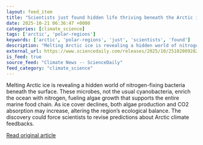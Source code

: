 ```yaml
---
layout: feed_item
title: "Scientists just found hidden life thriving beneath the Arctic ice"
date: 2025-10-21 06:36:47 +0000
categories: [climate_science]
tags: ['arctic', 'polar-regions']
keywords: ['arctic', 'polar-regions', 'just', 'scientists', 'found']
description: "Melting Arctic ice is revealing a hidden world of nitrogen-fixing bacteria beneath the surface"
external_url: https://www.sciencedaily.com/releases/2025/10/251020092826.htm
is_feed: true
source_feed: "Climate News -- ScienceDaily"
feed_category: "climate_science"
---
```


Melting Arctic ice is revealing a hidden world of nitrogen-fixing bacteria beneath the surface. These microbes, not the usual cyanobacteria, enrich the ocean with nitrogen, fueling algae growth that supports the entire marine food chain. As ice cover declines, both algae production and CO2 absorption may increase, altering the region’s ecological balance. The discovery could force scientists to revise predictions about Arctic climate feedbacks.

[Read original article](https://www.sciencedaily.com/releases/2025/10/251020092826.htm)
